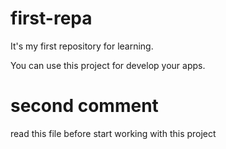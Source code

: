 # first-repa
It's my first repository for learning.

You can use this project for develop your apps.

# second comment
read this file before start working with this project
